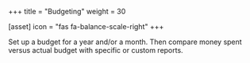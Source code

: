+++
title = "Budgeting"
weight = 30

[asset]
  icon = "fas fa-balance-scale-right"
+++

Set up a budget for a year and/or a month. Then compare money spent versus actual budget with specific or custom reports. 
